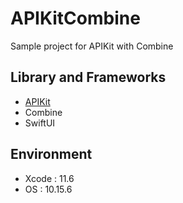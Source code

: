 # APIKitCombine

Sample project for APIKit with Combine


## Library and Frameworks
- [APIKit](https://github.com/ishkawa/APIKit)
- Combine
- SwiftUI

## Environment
- Xcode : 11.6
- OS : 10.15.6

